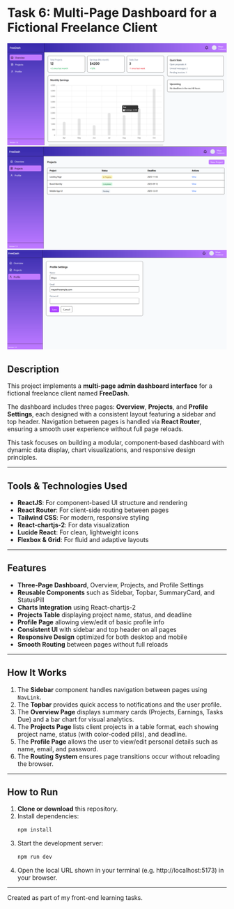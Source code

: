 # Task 6: Multi-Page Dashboard for a Fictional Freelance Client

![Screenshot of the project](pic1.png)
![Screenshot of the project](pic2.png)
![Screenshot of the project](pic3.png)

## Description

This project implements a **multi-page admin dashboard interface** for a fictional freelance client named **FreeDash**.  

The dashboard includes three pages: **Overview**, **Projects**, and **Profile Settings**, each designed with a consistent layout featuring a sidebar and top header. Navigation between pages is handled via **React Router**, ensuring a smooth user experience without full page reloads.

This task focuses on building a modular, component-based dashboard with dynamic data display, chart visualizations, and responsive design principles.

---

## Tools & Technologies Used

- **ReactJS**: For component-based UI structure and rendering  
- **React Router**: For client-side routing between pages  
- **Tailwind CSS**: For modern, responsive styling  
- **React-chartjs-2**: For data visualization 
- **Lucide React**: For clean, lightweight icons  
- **Flexbox & Grid**: For fluid and adaptive layouts  

---

## Features

- **Three-Page Dashboard**, Overview, Projects, and Profile Settings  
- **Reusable Components** such as Sidebar, Topbar, SummaryCard, and StatusPill  
- **Charts Integration** using React-chartjs-2
- **Projects Table** displaying project name, status, and deadline  
- **Profile Page** allowing view/edit of basic profile info  
- **Consistent UI** with sidebar and top header on all pages  
- **Responsive Design** optimized for both desktop and mobile  
- **Smooth Routing** between pages without full reloads  

---

## How It Works

1. The **Sidebar** component handles navigation between pages using `NavLink`.  
2. The **Topbar** provides quick access to notifications and the user profile.  
3. The **Overview Page** displays summary cards (Projects, Earnings, Tasks Due) and a bar chart for visual analytics.  
4. The **Projects Page** lists client projects in a table format, each showing project name, status (with color-coded pills), and deadline.  
5. The **Profile Page** allows the user to view/edit personal details such as name, email, and password.  
6. The **Routing System** ensures page transitions occur without reloading the browser.  

---

## How to Run

1. **Clone or download** this repository.  
2. Install dependencies:  
   ```bash
   npm install
3. Start the development server:
    ```bash
    npm run dev
4. Open the local URL shown in your terminal (e.g. http://localhost:5173) in your browser.

---

Created as part of my front-end learning tasks.
